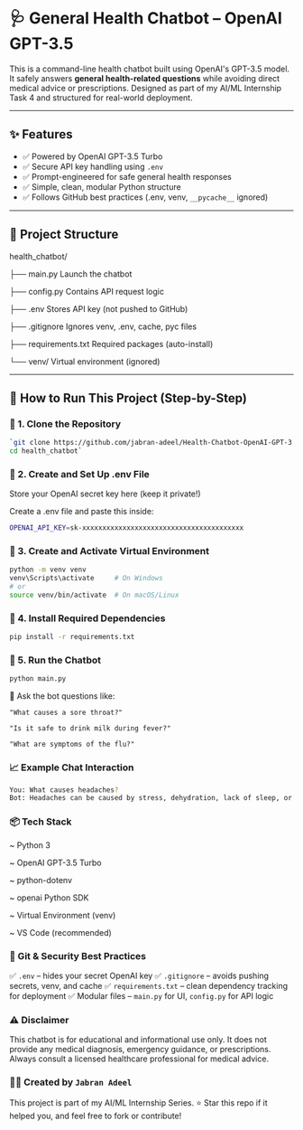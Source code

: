 # 🩺 General Health Chatbot – OpenAI GPT-3.5

This is a command-line health chatbot built using OpenAI's GPT-3.5 model. It safely answers **general health-related questions** while avoiding direct medical advice or prescriptions. Designed as part of my AI/ML Internship Task 4 and structured for real-world deployment.

---

## ✨ Features

- ✅ Powered by OpenAI GPT-3.5 Turbo  
- ✅ Secure API key handling using `.env`  
- ✅ Prompt-engineered for safe general health responses  
- ✅ Simple, clean, modular Python structure  
- ✅ Follows GitHub best practices (.env, venv, `__pycache__` ignored)

---

## 📁 Project Structure

health_chatbot/

├── main.py  Launch the chatbot

├── config.py  Contains API request logic

├── .env  Stores API key (not pushed to GitHub)

├── .gitignore  Ignores venv, .env, cache, pyc files

├── requirements.txt  Required packages (auto-install)

└── venv/  Virtual environment (ignored)

---

## 🚀 How to Run This Project (Step-by-Step)

### 🔹 1. Clone the Repository
```bash
`git clone https://github.com/jabran-adeel/Health-Chatbot-OpenAI-GPT-3.5.git
cd health_chatbot`
```
### 🔹 2. Create and Set Up .env File
Store your OpenAI secret key here (keep it private!)

Create a .env file and paste this inside:
```bash
OPENAI_API_KEY=sk-xxxxxxxxxxxxxxxxxxxxxxxxxxxxxxxxxxxxxxxx
```
### 🔹 3. Create and Activate Virtual Environment
```bash
python -m venv venv
venv\Scripts\activate     # On Windows
# or
source venv/bin/activate  # On macOS/Linux
```
### 🔹 4. Install Required Dependencies
```bash
pip install -r requirements.txt
```
### 🔹 5. Run the Chatbot
```bash
python main.py
```
💬 Ask the bot questions like:

`"What causes a sore throat?"`

`"Is it safe to drink milk during fever?"`

`"What are symptoms of the flu?"`
### 📈 Example Chat Interaction
```bash
You: What causes headaches?
Bot: Headaches can be caused by stress, dehydration, lack of sleep, or other common triggers. If they persist, it's best to consult a medical professional.
```
### 📦 Tech Stack
~ Python 3

~ OpenAI GPT-3.5 Turbo

~ python-dotenv

~ openai Python SDK

~ Virtual Environment (venv)

~ VS Code (recommended)

### 🔐 Git & Security Best Practices
✅ `.env` – hides your secret OpenAI key
✅ `.gitignore` – avoids pushing secrets, venv, and cache
✅ `requirements.txt` – clean dependency tracking for deployment
✅ Modular files – `main.py` for UI, `config.py` for API logic

### ⚠️ Disclaimer
This chatbot is for educational and informational use only. It does not provide any medical diagnosis, emergency guidance, or prescriptions.
Always consult a licensed healthcare professional for medical advice.

### 🙋‍♂️ Created by `Jabran Adeel`
This project is part of my AI/ML Internship Series.
⭐ Star this repo if it helped you, and feel free to fork or contribute!

